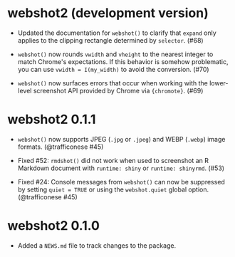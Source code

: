 # webshot2 (development version)

* Updated the documentation for `webshot()` to clarify that `expand` only applies to the clipping rectangle determined by `selector`. (#68)

* `webshot()` now rounds `vwidth` and `vheight` to the nearest integer to match Chrome's expectations. If this behavior is somehow problematic, you can use `vwidth = I(my_width)` to avoid the conversion. (#70)

* `webshot()` now surfaces errors that occur when working with the lower-level screenshot API provided by Chrome via `{chromote}`. (#69)

# webshot2 0.1.1

* `webshot()` now supports JPEG (`.jpg` or `.jpeg`) and WEBP (`.webp`) image formats. (@trafficonese #45)

* Fixed #52: `rmdshot()` did not work when used to screenshot an R Markdown document with `runtime: shiny` or `runtime: shinyrmd`. (#53)

* Fixed #24: Console messages from `webshot()` can now be suppressed by setting `quiet = TRUE` or using the `webshot.quiet` global option. (@trafficonese #45)

# webshot2 0.1.0

* Added a `NEWS.md` file to track changes to the package.
